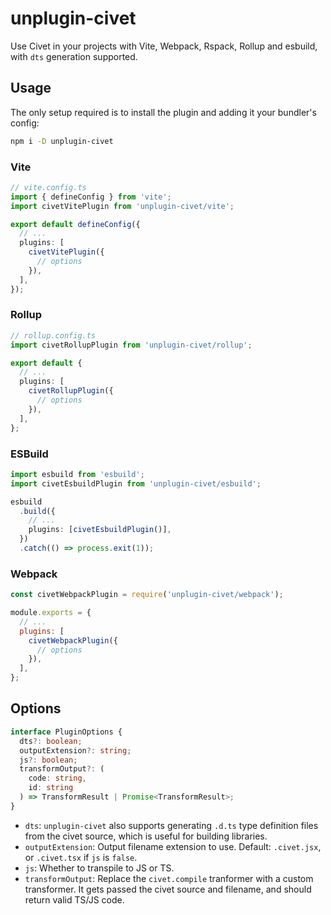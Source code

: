 # unplugin-civet

Use Civet in your projects with Vite, Webpack, Rspack, Rollup and esbuild, with `dts` generation supported.

## Usage

The only setup required is to install the plugin and adding it your bundler's config:

```bash
npm i -D unplugin-civet
```

### Vite

```ts
// vite.config.ts
import { defineConfig } from 'vite';
import civetVitePlugin from 'unplugin-civet/vite';

export default defineConfig({
  // ...
  plugins: [
    civetVitePlugin({
      // options
    }),
  ],
});
```

### Rollup

```ts
// rollup.config.ts
import civetRollupPlugin from 'unplugin-civet/rollup';

export default {
  // ...
  plugins: [
    civetRollupPlugin({
      // options
    }),
  ],
};
```

### ESBuild

```ts
import esbuild from 'esbuild';
import civetEsbuildPlugin from 'unplugin-civet/esbuild';

esbuild
  .build({
    // ...
    plugins: [civetEsbuildPlugin()],
  })
  .catch(() => process.exit(1));
```

### Webpack

```js
const civetWebpackPlugin = require('unplugin-civet/webpack');

module.exports = {
  // ...
  plugins: [
    civetWebpackPlugin({
      // options
    }),
  ],
};
```

## Options

```ts
interface PluginOptions {
  dts?: boolean;
  outputExtension?: string;
  js?: boolean;
  transformOutput?: (
    code: string,
    id: string
  ) => TransformResult | Promise<TransformResult>;
}
```

- `dts`: `unplugin-civet` also supports generating `.d.ts` type definition files from the civet source, which is useful for building libraries.
- `outputExtension`: Output filename extension to use. Default: `.civet.jsx`, or `.civet.tsx` if `js` is `false`.
- `js`: Whether to transpile to JS or TS.
- `transformOutput`: Replace the `civet.compile` tranformer with a custom transformer. It gets passed the civet source and filename, and should return valid TS/JS code.
